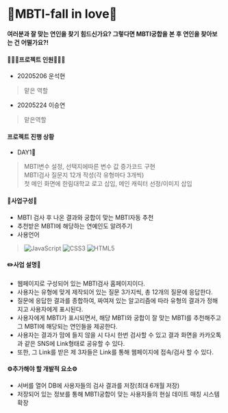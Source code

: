 # 💑MBTI-fall in love💑
__여러분과 잘 맞는 연인을 찾기 힘드신가요? 그렇다면 MBTI궁합을 본 후 연인을 찾아보는 건 어떨가요?!__

#### 🧑‍🤝‍🧑프로젝트 인원🧑‍🤝‍🧑
* 20205206 운석현
> 맡은 역할 
* 20205224 이승연
> 맡은역할

#### 프로젝트 진행 상황
* DAY1📆<br>
> MBTI변수 설정, 선택지에따른 변수 값 증가코드 구현<br>
> MBTI검사 질문지 12개 작성(각 유형마다 3개씩)<br>
> 첫 메인 화면에 한림대학교 로고 삽입, 메인 캐릭터 선정/이미지 삽입<br>
#### 📓사업구성📓
* MBTI 검사 후 나온 결과와 궁합이 맞는 MBTI자동 추천</br>
* 추천받은 MBTI에 해당하는 연예인도 알려주기</br>
* 사용언어
> ![JavaScript](https://img.shields.io/badge/javascript-%23323330.svg?style=for-the-badge&logo=javascript&logoColor=%23F7DF1E)
> ![CSS3](https://img.shields.io/badge/css3-%231572B6.svg?style=for-the-badge&logo=css3&logoColor=white)
> ![HTML5](https://img.shields.io/badge/html5-%23E34F26.svg?style=for-the-badge&logo=html5&logoColor=white)

#### ✏️사업 설명📝
  * 웹페이지로 구성되어 있는 MBTI검사 홈페이지이다. 
  * 사용자는 유형에 맞게 제작되어 있는 질문 3가지씩, 총 12개의 질문에 응답한다.
  * 질문에 응답한 결과를 종합하여, 짜여져 있는 알고리즘에 따라 유형의 결과가 정해지고 사용자에게 표시된다.
  * 사용자에게 MBTI가 표시되면서, 해당 MBTI와 궁합이 잘 맞는 MBTI를 추천해주고 그 MBTI에 해당되는 연인들을 제공한다.
  * 사용자는 결과가 맘에 들지 않을 시 다시 한번 검사할 수 있고 결과 화면을 카카오톡과 같은 SNS에 Link형태로 공유할 수 있다.
  * 또한, 그 Link를 받은 제 3자들은 Link를 통해 웹페이지에 접속/검사 할 수 있다.

#### ⚙️추가해야 할 개발적 요소⚙️
* 서버를 열어 DB에 사용자들의 검사 결과를 저장(최대 6개월 저장)
* 저장되어 있는 정보를 통해 MBTI궁합이 맞는 사용자들의 현실 데이트 매칭 시스템 확장
